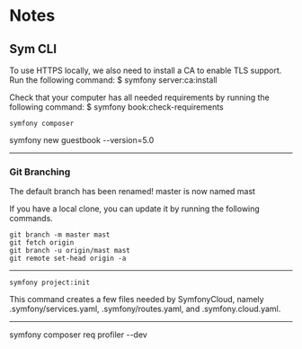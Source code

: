 # Notes

## Sym CLI

To use HTTPS locally, we also need to install a CA to enable TLS support.
Run the following command:
$ symfony server:ca:install

Check that your computer has all needed requirements by running the
following command:
$ symfony book:check-requirements

```
symfony composer
```

symfony new guestbook --version=5.0

---
### Git Branching
The default branch has been renamed!
master is now named mast

If you have a local clone, you can update it by running the following commands.
```
git branch -m master mast
git fetch origin
git branch -u origin/mast mast
git remote set-head origin -a
```
---


```
symfony project:init
```
This command creates a few files needed by SymfonyCloud, namely
.symfony/services.yaml, .symfony/routes.yaml, and .symfony.cloud.yaml.

---

symfony composer req profiler --dev 